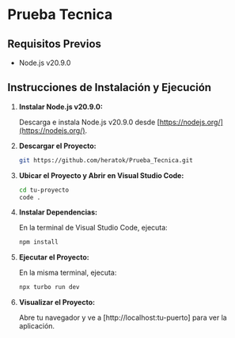 # Prueba Tecnica

## Requisitos Previos

- Node.js v20.9.0

## Instrucciones de Instalación y Ejecución

1. **Instalar Node.js v20.9.0:**

   Descarga e instala Node.js v20.9.0 desde [https://nodejs.org/](https://nodejs.org/).

2. **Descargar el Proyecto:**

   ```bash
   git https://github.com/heratok/Prueba_Tecnica.git
   ```

3. **Ubicar el Proyecto y Abrir en Visual Studio Code:**

   ```bash
   cd tu-proyecto
   code .
   ```

4. **Instalar Dependencias:**

   En la terminal de Visual Studio Code, ejecuta:

   ```bash
   npm install
   ```

5. **Ejecutar el Proyecto:**

   En la misma terminal, ejecuta:

   ```bash
   npx turbo run dev
   ```

6. **Visualizar el Proyecto:**

   Abre tu navegador y ve a [http://localhost:tu-puerto] para ver la aplicación.
